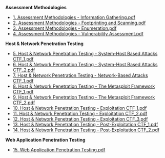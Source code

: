 **Assessment Methodologies**

- [1. Assessment Methodologies - Information Gathering.pdf](https://github.com/vladvdg/eJPTv2-Resource-Pack/blob/main/Skill-Check/1.%20Assessment%20Methodologies%20-%20Information%20Gathering.md)
- [2. Assessment Methodologies - Footprinting and Scanning.pdf](https://github.com/vladvdg/eJPTv2-Resource-Pack/blob/main/Skill-Check/2.%20Assessment%20Methodologies%20-%20Footprinting%20and%20Scanning.md)
- [3. Assessment Methodologies - Enumeration.pdf](https://github.com/vladvdg/eJPTv2-Resource-Pack/blob/main/Skill-Check/3.%20Assessment%20Methodologies%20-%20Enumeration.md)
- [4. Assessment Methodologies - Vulnerability Assessment.pdf](https://github.com/vladvdg/eJPTv2-Resource-Pack/blob/main/Skill-Check/4.%20Assessment%20Methodologies%20-%20Vulnerability%20Assessment.md)

**Host & Network Penetration Testing**

- [5. Host & Network Penetration Testing - System-Host Based Attacks CTF_1.pdf](https://github.com/vladvdg/eJPTv2-Resource-Pack/blob/main/Skill-Check/5.%20Host%20%26%20Network%20Penetration%20Testing%20-%20System-Host%20Based%20Attacks%20CTF_1.md)
- [6. Host & Network Penetration Testing - System-Host Based Attacks CTF_2.pdf](https://github.com/vladvdg/eJPTv2-Resource-Pack/blob/main/Skill-Check/6.%20Host%20%26%20Network%20Penetration%20Testing%20-%20System-Host%20Based%20Attacks%20CTF_2.md)
- [7. Host & Network Penetration Testing - Network-Based Attacks CTF_1.pdf](https://github.com/vladvdg/eJPTv2-Resource-Pack/blob/main/Skill-Check/7.%20Host%20%26%20Network%20Penetration%20Testing%20-%20Network-Based%20Attacks%20CTF_1.md)
- [8. Host & Network Penetration Testing - The Metasploit Framework CTF_1.pdf](https://github.com/vladvdg/eJPTv2-Resource-Pack/blob/main/Skill-Check/8.%20Host%20%26%20Network%20Penetration%20Testing%20-%20The%20Metasploit%20Framework%20CTF_1.md)
- [9. Host & Network Penetration Testing - The Metasploit Framework CTF_2.pdf](https://github.com/vladvdg/eJPTv2-Resource-Pack/blob/main/Skill-Check/9.%20Host%20%26%20Network%20Penetration%20Testing%20-%20The%20Metasploit%20Framework%20CTF_2.md)
- [10. Host & Network Penetration Testing - Exploitation CTF_1.pdf](https://github.com/vladvdg/eJPTv2-Resource-Pack/blob/main/Skill-Check/10.%20Host%20%26%20Network%20Penetration%20Testing%20-%20Exploitation%20CTF_1.md)
- [11. Host & Network Penetration Testing - Exploitation CTF_2.pdf](https://github.com/vladvdg/eJPTv2-Resource-Pack/blob/main/Skill-Check/11.%20Host%20%26%20Network%20Penetration%20Testing%20-%20Exploitation%20CTF_2.md)
- [12. Host & Network Penetration Testing - Exploitation CTF_3.pdf](https://github.com/vladvdg/eJPTv2-Resource-Pack/blob/main/Skill-Check/12.%20Host%20%26%20Network%20Penetration%20Testing%20-%20Exploitation%20CTF_3.md)
- [13. Host & Network Penetration Testing - Post-Exploitation CTF_1.pdf](https://github.com/vladvdg/eJPTv2-Resource-Pack/blob/main/Skill-Check/13.%20Host%20%26%20Network%20Penetration%20Testing%20-%20Post-Exploitation%20CTF_1.md)
- [14. Host & Network Penetration Testing - Post-Exploitation CTF_2.pdf](https://github.com/vladvdg/eJPTv2-Resource-Pack/blob/main/Skill-Check/14.%20Host%20%26%20Network%20Penetration%20Testing%20-%20Post-Exploitation%20CTF_2.md)

**Web Application Penetration Testing**

- [15. Web Application Penetration Testing.pdf](https://github.com/vladvdg/eJPTv2-Resource-Pack/blob/main/Skill-Check/15.%20Web%20Application%20Penetration%20Testing.md)


